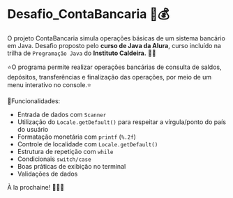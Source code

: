 # Desafio_ContaBancaria 💸💰

O projeto ContaBancaria simula operações básicas de um sistema bancário em Java. Desafio proposto pelo **curso de Java da Alura**, curso incluído na trilha de `Programação Java`  do **Instituto Caldeira.** 👩‍🏫

⭐O programa permite realizar operações bancárias de consulta de saldos, depósitos, transferências e finalização das operações, por meio de um menu interativo no console.⭐

🫸Funcionalidades: 

- Entrada de dados com `Scanner`
- Utilização do `Locale.getDefault()` para respeitar a vírgula/ponto do país do usuário
- Formatação monetária com `printf` (`%.2f`)
- Controle de localidade com `Locale.getDefault()`
- Estrutura de repetição com `while`
- Condicionais `switch/case`
- Boas práticas de exibição no terminal 
- Validações de dados 

À la prochaine! 🩷👩‍💻
